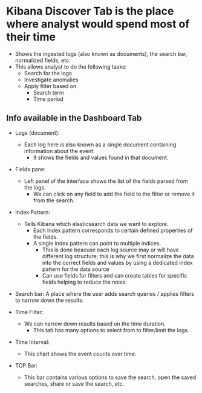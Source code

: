 # Kibana Discover Tab is the place where analyst would spend most of their time

- Shows the ingested logs (also known as documents), the search bar, normalized fields, etc.
- This allows analyst to do the following tasks:
  - Search for the logs
  - Investigate anomalies
  - Apply filter based on
    - Search term
    - Time period

## Info available in the Dashboard Tab

- Logs (document):
  - Each log here is also known as a single document containing information about the event.
    - It shows the fields and values found in that document.

- Fields pane:
  - Left panel of the interface shows the list of the fields parsed from the logs.
    - We can click on any field to add the field to the filter or remove it from the search.

- Index Pattern:
  - Tells Kibana which elasticsearch data we want to explore.
    - Each Index pattern corresponds to certain defined properties of the fields.
    - A single index pattern can point to multiple indices.
      - This is done beacuse each log source may or will have different log structure; this is why we first normalize the data into the correct fields and values by using a dedicated index pattern for the data source
      - Can use fields for filters and can create tables for specific fields helping to reduce the noise.

- Search bar:
  A place where the user adds search queries / applies filters to narrow down the results.

- Time Filter:
  - We can narrow down results based on the time duration.
    - This tab has many options to select from to filter/limit the logs.

- Time Interval:
  - This chart shows the event counts over time.

- TOP Bar:
  - This bar contains various options to save the search, open the saved searches, share or save the search, etc.
